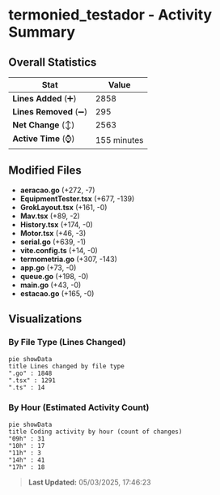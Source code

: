 # termonied_testador - Activity Summary 

## Overall Statistics

| Stat                   | Value                                                             |
| ---------------------- | ----------------------------------------------------------------- |
| **Lines Added** (➕)   | 2858                                          |
| **Lines Removed** (➖) | 295                                        |
| **Net Change** (↕)    | 2563                |
| **Active Time** (⌚)   | 155 minutes |


## Modified Files
- **aeracao.go** (+272, -7)
- **EquipmentTester.tsx** (+677, -139)
- **GrokLayout.tsx** (+161, -0)
- **Mav.tsx** (+89, -2)
- **History.tsx** (+174, -0)
- **Motor.tsx** (+46, -3)
- **serial.go** (+639, -1)
- **vite.config.ts** (+14, -0)
- **termometria.go** (+307, -143)
- **app.go** (+73, -0)
- **queue.go** (+198, -0)
- **main.go** (+43, -0)
- **estacao.go** (+165, -0)

## Visualizations

### By File Type (Lines Changed)

```mermaid
pie showData
title Lines changed by file type
".go" : 1848
".tsx" : 1291
".ts" : 14
```

### By Hour (Estimated Activity Count)

```mermaid
pie showData
title Coding activity by hour (count of changes)
"09h" : 31
"10h" : 17
"11h" : 3
"14h" : 41
"17h" : 18
```


> **Last Updated:** 05/03/2025, 17:46:23